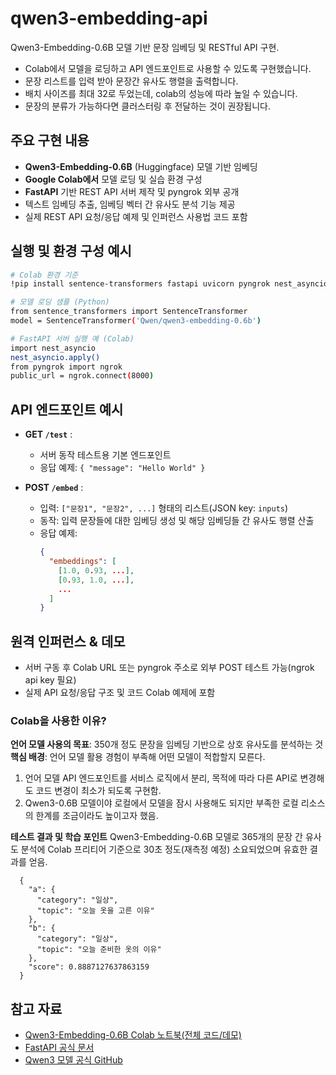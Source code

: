 # qwen3-embedding-api
Qwen3-Embedding-0.6B 모델 기반 문장 임베딩 및 RESTful API 구현.

- Colab에서 모델을 로딩하고 API 엔드포인트로 사용할 수 있도록 구현했습니다.
- 문장 리스트를 입력 받아 문장간 유사도 행렬을 출력합니다.
- 배치 사이즈를 최대 32로 두었는데, colab의 성능에 따라 높일 수 있습니다.
- 문장의 분류가 가능하다면 클러스터링 후 전달하는 것이 권장됩니다.

## 주요 구현 내용
- **Qwen3-Embedding-0.6B** (Huggingface) 모델 기반 임베딩
- **Google Colab에서** 모델 로딩 및 실습 환경 구성
- **FastAPI** 기반 REST API 서버 제작 및 pyngrok 외부 공개
- 텍스트 임베딩 추출, 임베딩 벡터 간 유사도 분석 기능 제공
- 실제 REST API 요청/응답 예제 및 인퍼런스 사용법 코드 포함

## 실행 및 환경 구성 예시
```bash
# Colab 환경 기준
!pip install sentence-transformers fastapi uvicorn pyngrok nest_asyncio

# 모델 로딩 샘플 (Python)
from sentence_transformers import SentenceTransformer
model = SentenceTransformer('Qwen/qwen3-embedding-0.6b')

# FastAPI 서버 실행 예 (Colab)
import nest_asyncio
nest_asyncio.apply()
from pyngrok import ngrok
public_url = ngrok.connect(8000)
```

## API 엔드포인트 예시

- **GET `/test`** :
  - 서버 동작 테스트용 기본 엔드포인트
  - 응답 예제: `{ "message": "Hello World" }`

- **POST `/embed`** :
  - 입력: `["문장1", "문장2", ...]` 형태의 리스트(JSON key: `inputs`)
  - 동작: 입력 문장들에 대한 임베딩 생성 및 해당 임베딩들 간 유사도 행렬 산출
  - 응답 예제:
    ```json
    {
      "embeddings": [
        [1.0, 0.93, ...],
        [0.93, 1.0, ...],
        ...
      ]
    }
    ```

## 원격 인퍼런스 & 데모
- 서버 구동 후 Colab URL 또는 pyngrok 주소로 외부 POST 테스트 가능(ngrok api key 필요)
- 실제 API 요청/응답 구조 및 코드 Colab 예제에 포함

### Colab을 사용한 이유?
**언어 모델 사용의 목표**: 350개 정도 문장을 임베딩 기반으로 상호 유사도를 분석하는 것
**핵심 배경**: 언어 모델 활용 경험이 부족해 어떤 모델이 적합할지 모른다.
1. 언어 모델 API 엔드포인트를 서비스 로직에서 분리, 목적에 따라 다른 API로 변경해도 코드 변경이 최소가 되도록 구현함.
2. Qwen3-0.6B 모델이야 로컬에서 모델을 잠시 사용해도 되지만 부족한 로컬 리소스의 한계를 조금이라도 높이고자 했음.

**테스트 결과 및 학습 포인트**
Qwen3-Embedding-0.6B 모델로 365개의 문장 간 유사도 분석에 Colab 프리티어 기준으로 30초 정도(재측정 예정) 소요되었으며 유효한 결과를 얻음.
```
  {
    "a": {
      "category": "일상",
      "topic": "오늘 옷을 고른 이유"
    },
    "b": {
      "category": "일상",
      "topic": "오늘 준비한 옷의 이유"
    },
    "score": 0.8887127637863159
  }
```

## 참고 자료
- [Qwen3-Embedding-0.6B Colab 노트북(전체 코드/데모)](https://colab.research.google.com/drive/1jd2hDkavAH_F-w-2YX-EGvDgA56NoRJw)
- [FastAPI 공식 문서](https://fastapi.tiangolo.com/)
- [Qwen3 모델 공식 GitHub](https://github.com/QwenLM/Qwen3)
